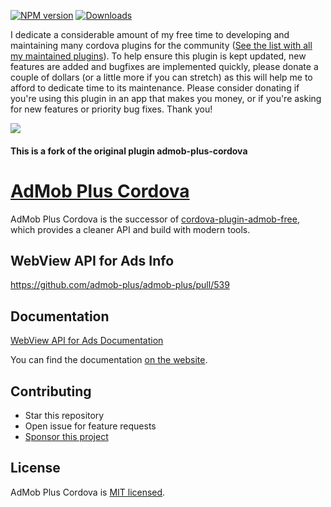 [![NPM version](https://img.shields.io/npm/v/community-admob-plus-cordova)](https://www.npmjs.com/package/community-admob-plus-cordova)
[![Downloads](https://img.shields.io/npm/dm/community-admob-plus-cordova)](https://www.npmjs.com/package/community-admob-plus-cordova)


I dedicate a considerable amount of my free time to developing and maintaining many cordova plugins for the community ([See the list with all my maintained plugins][community_plugins]).
To help ensure this plugin is kept updated,
new features are added and bugfixes are implemented quickly,
please donate a couple of dollars (or a little more if you can stretch) as this will help me to afford to dedicate time to its maintenance.
Please consider donating if you're using this plugin in an app that makes you money,
or if you're asking for new features or priority bug fixes. Thank you!

[![](https://img.shields.io/static/v1?label=Sponsor%20Me&style=for-the-badge&message=%E2%9D%A4&logo=GitHub&color=%23fe8e86)](https://github.com/sponsors/eyalin)



#### This is a fork of the original plugin admob-plus-cordova
# [AdMob Plus Cordova](https://admob-plus.github.io)

AdMob Plus Cordova is the successor of [cordova-plugin-admob-free](https://github.com/ratson/cordova-plugin-admob-free), which provides a cleaner API and build with modern tools.

## WebView API for Ads Info

https://github.com/admob-plus/admob-plus/pull/539


## Documentation

<!--[WebView API for Ads Documentation](../../website/docs/cordova/ads/webview.md)-->
[WebView API for Ads Documentation](https://github.com/ollm/admob-plus/blob/master/website/docs/cordova/ads/webview.md)

You can find the documentation [on the website](https://admob-plus.github.io/docs/cordova).

## Contributing

- Star this repository
- Open issue for feature requests
- [Sponsor this project](https://github.com/sponsors/EYALIN)

## License

AdMob Plus Cordova is [MIT licensed](../../LICENSE).

[community_plugins]: https://github.com/EYALIN?tab=repositories&q=community&type=&language=&sort=
